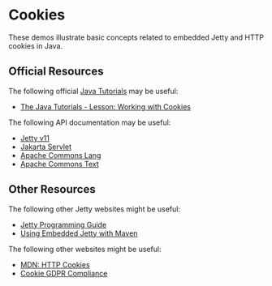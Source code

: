 Cookies
=================================================

These demos illustrate basic concepts related to embedded Jetty and HTTP cookies in Java.

## Official Resources ##

The following official [Java Tutorials](http://docs.oracle.com/javase/tutorial/index.html) may be useful:

  - [The Java Tutorials - Lesson: Working with Cookies](https://docs.oracle.com/javase/tutorial/networking/cookies/)

The following API documentation may be useful:

  - [Jetty v11](https://www.eclipse.org/jetty/javadoc/jetty-11/)
  - [Jakarta Servlet](https://javadoc.io/doc/jakarta.servlet/jakarta.servlet-api/latest/)
  - [Apache Commons Lang](https://commons.apache.org/proper/commons-lang/)
  - [Apache Commons Text](https://commons.apache.org/proper/commons-text/) 

## Other Resources ##

The following other Jetty websites might be useful:

  - [Jetty Programming Guide](https://www.eclipse.org/jetty/documentation/jetty-11/programming-guide/index.html)
  - [Using Embedded Jetty with Maven](https://www.eclipse.org/jetty/documentation/jetty-11/programming-guide/index.html#configuring-embedded-jetty-with-maven)

The following other websites might be useful:

  - [MDN: HTTP Cookies](https://developer.mozilla.org/en-US/docs/Web/HTTP/Cookies)
  - [Cookie GDPR Compliance](https://gdpr.eu/cookies/)